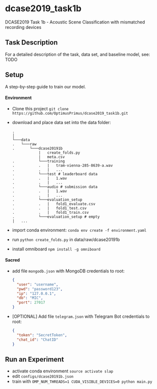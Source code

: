 # dcase2019_task1b
DCASE2019 Task 1b - Acoustic Scene Classification with mismatched recording devices 


## Task Description

For a detailed description of the task, data set, and baseline model, see:
TODO

## Setup

A step-by-step guide to train our model.

#### Environment

- Clone this project 
    `git clone https://github.com/OptimusPrimus/dcase2019_task1b.git`
- download and place data set into the data folder:
    ```
    .
    │
    └───data
    .   └───raw
    .       └───dcase20191b
                |   create_folds.py
                |   meta.csv 
    .           └───training
    .           .   |   tram-vienna-285-8639-a.wav
    .           .   |   ...
    .           └───test # leaderboard data
    .           .   |   1.wav
    .           .   |   ...
    .           └───audio # submission data
    .           .   |   1.wav
    .           .   |   ...
    .           └───evaluation_setup 
    .           .   |   fold1_evaluate.csv 
    .           .   |   fold1_test.csv
    .           .   |   fold1_train.csv
    .           └───evaluation_setup # empty
    |   ...
    
    ```

- import conda environment: `conda env create -f environment.yaml`
- run `python create_folds.py` in data/raw/dcase20191b
- install omniboard `npm install -g omniboard`

#### Sacred

- add file `mongodb.json` with MongoDB credentials to root: 
    ```json
    {
      "user": "username",
      "pwd": "password123",
      "ip": "127.0.0.1",
      "db": "MIC",
      "port": 27017
    }
    ```
- [OPTIONAL] Add file `telegram.json` with Telegram Bot credentials to root: 
    ```json
    {
      "token": "SecretToken",
      "chat_id": "ChatID"
    }
    ```




## Run an Experiment
- activate conda environment `source activate slap`
- edit `configs/dcase20191b.json`
- train with `OMP_NUM_THREADS=1 CUDA_VISIBLE_DEVICES=0 python main.py`



